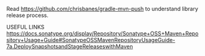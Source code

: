 Read https://github.com/chrisbanes/gradle-mvn-push to understand library release process.

USEFUL LINKS
https://docs.sonatype.org/display/Repository/Sonatype+OSS+Maven+Repository+Usage+Guide#SonatypeOSSMavenRepositoryUsageGuide-7a.DeploySnapshotsandStageReleaseswithMaven
